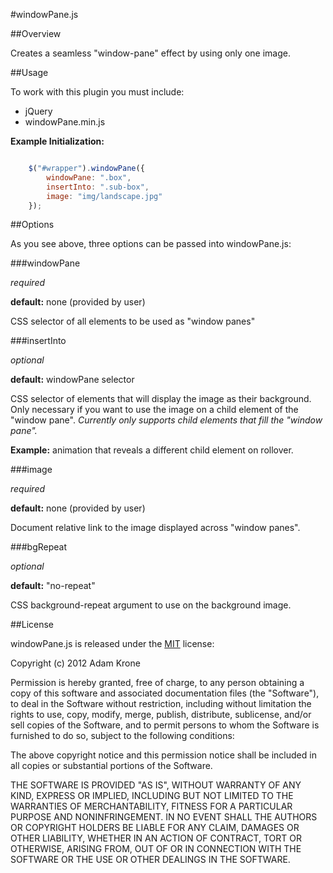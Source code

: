 #windowPane.js

##Overview

Creates a seamless "window-pane" effect by using only one image. 

##Usage

To work with this plugin you must include:

- jQuery
- windowPane.min.js

**Example Initialization:**

```javascript

	$("#wrapper").windowPane({
		windowPane: ".box",
		insertInto: ".sub-box",
		image: "img/landscape.jpg"
	});

```
##Options

As you see above, three options can be passed into windowPane.js:

###windowPane

_required_

**default:** none (provided by user)

CSS selector of all elements to be used as "window panes"

###insertInto

_optional_

**default:** windowPane selector

CSS selector of elements that will display the image as their background. Only necessary if you want to use the image on a child element of the "window pane". _Currently only supports child elements that fill the "window pane"._

**Example:** animation that reveals a different child element on rollover.

###image

_required_

**default:** none (provided by user)

Document relative link to the image displayed across "window panes".

###bgRepeat

_optional_

**default:** "no-repeat"

CSS background-repeat argument to use on the background image.

##License

windowPane.js is released under the [MIT](http://opensource.org/licenses/mit-license.php) license:

Copyright (c) 2012 Adam Krone

Permission is hereby granted, free of charge, to any person obtaining a copy of this software and associated documentation files (the "Software"), to deal in the Software without restriction, including without limitation the rights to use, copy, modify, merge, publish, distribute, sublicense, and/or sell copies of the Software, and to permit persons to whom the Software is furnished to do so, subject to the following conditions:

The above copyright notice and this permission notice shall be included in all copies or substantial portions of the Software.

THE SOFTWARE IS PROVIDED "AS IS", WITHOUT WARRANTY OF ANY KIND, EXPRESS OR IMPLIED, INCLUDING BUT NOT LIMITED TO THE WARRANTIES OF MERCHANTABILITY, FITNESS FOR A PARTICULAR PURPOSE AND NONINFRINGEMENT. IN NO EVENT SHALL THE AUTHORS OR COPYRIGHT HOLDERS BE LIABLE FOR ANY CLAIM, DAMAGES OR OTHER LIABILITY, WHETHER IN AN ACTION OF CONTRACT, TORT OR OTHERWISE, ARISING FROM, OUT OF OR IN CONNECTION WITH THE SOFTWARE OR THE USE OR OTHER DEALINGS IN THE SOFTWARE.